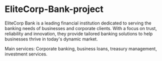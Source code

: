 # EliteCorp-Bank-project
EliteCorp Bank is a leading financial institution dedicated to serving the banking needs of businesses and corporate clients. With a focus on trust, reliability and innovation, they provide tailored banking solutions to help businesses thrive in today's dynamic market.

Main services: Corporate banking, business loans, treasury management, investment services.

